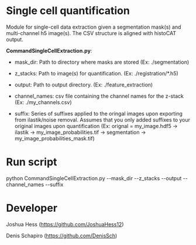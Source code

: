 # Single cell quantification
Module for single-cell data extraction given a segmentation mask(s) and multi-channel h5 image(s). The CSV structure is aligned with histoCAT output.

**CommandSingleCellExtraction.py**:

* mask_dir: Path to directory where masks are stored (Ex: ./segmentation)

* z_stacks: Path to image(s) for quantification.  (Ex: ./registration/*.h5)

* output: Path to output directory. (Ex: ./feature_extraction)

* channel_names: csv file containing the channel names for the z-stack (Ex: ./my_channels.csv)

* suffix: Series of suffixes applied to the oringal images upon exporting from ilastik/noise removal. Assumes that you only added suffixes to your original images upon quantification (Ex: orignal = my_image.hdf5 -> ilastik -> my_image_probabilities.tif -> segmentation -> my_image_probabilities_mask.tif)

# Run script
python CommandSingleCellExtraction.py --mask_dir  --z_stacks  --output  --channel_names  --suffix

# Developer
Joshua Hess (https://github.com/JoshuaHess12)

Denis Schapiro (https://github.com/DenisSch)

